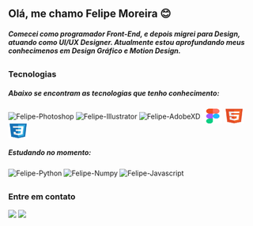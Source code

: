 <h2>Olá, me chamo Felipe Moreira 😊</h2>

<h5>Comecei como programador Front-End, e depois migrei para Design, atuando como UI/UX Designer. Atualmente estou aprofundando meus conhecimenos em Design Gráfico e Motion Design.</h5>

##

<h3>Tecnologias</h3>

<h5>Abaixo se encontram as tecnologias que tenho conhecimento:</h5>
<div>
  <img align="center" alt="Felipe-Photoshop" height="30" width="30" src="https://cdn.jsdelivr.net/gh/devicons/devicon/icons/photoshop/photoshop-plain.svg" />
  <img align="center" alt="Felipe-Illustrator" height="30" width="40" src="https://cdn.jsdelivr.net/gh/devicons/devicon/icons/illustrator/illustrator-plain.svg">
  <img align="center" alt="Felipe-AdobeXD" height="30" width="40" src="https://cdn.jsdelivr.net/gh/devicons/devicon/icons/xd/xd-plain.svg">
  <img align="center" alt="Felipe-Figma" height="30" width="40" src="https://raw.githubusercontent.com/devicons/devicon/master/icons/figma/figma-original.svg">
  <img align="center" alt="Felipe-HTML" height="30" width="40" src="https://raw.githubusercontent.com/devicons/devicon/master/icons/html5/html5-original.svg">
  <img align="center" alt="Felipe-CSS" height="30" width="40" src="https://raw.githubusercontent.com/devicons/devicon/master/icons/css3/css3-original.svg">
</div>


<h5>Estudando no momento:</h5>
<div>
  <img align="center" alt="Felipe-Python" height="40" width="40" src="https://cdn.jsdelivr.net/gh/devicons/devicon/icons/python/python-original-wordmark.svg" />
  <img align="center" alt="Felipe-Numpy" height="40" width="40" src="https://cdn.jsdelivr.net/gh/devicons/devicon/icons/numpy/numpy-original.svg" />
  <img align="center" alt="Felipe-Javascript" height="30" width="40" src="https://cdn.jsdelivr.net/gh/devicons/devicon/icons/javascript/javascript-plain.svg" />
</div>

##

<h3>Entre em contato</h3>

<div>
  <a href = "mailto:felipemfranco96@gmail.com"><img src="https://img.shields.io/badge/-Gmail-%23333?style=for-the-badge&logo=hotmail&logoColor=white" target="_blank"></a>
  <a href="https://www.linkedin.com/in/fe-moreira-franco" target="_blank"><img src="https://img.shields.io/badge/-LinkedIn-%230077B5?style=for-the-badge&logo=linkedin&logoColor=white" target="_blank"></a>
</div>
